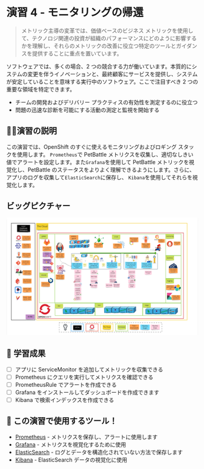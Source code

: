 # 演習 4 - モニタリングの帰還

> メトリック主導の変革では、価値ベースのビジネス メトリックを使用して、テクノロジ関連の投資が組織のパフォーマンスにどのように影響するかを理解し、それらのメトリックの改善に役立つ特定のツールとガイダンスを提供することに重点を置いています。

ソフトウェアでは、多くの場合、2 つの競合する力が働いています。本質的にシステムの変更を伴うイノベーションと、最終顧客にサービスを提供し、システムが安定していることを意味する実行中のソフトウェア。ここで注目すべき 2 つの重要な領域を特定できます。

- チームの開発およびデリバリー プラクティスの有効性を測定するのに役立つ
- 問題の迅速な診断を可能にする活動の測定と監視を開始する

## 👨‍🍳演習の説明

この演習では、OpenShift のすぐに使えるモニタリングおよびロギング スタックを使用します。 `Prometheus`で PetBattle メトリクスを収集し、適切なしきい値でアラートを設定します。また`Grafana`を使用して PetBattle メトリックを視覚化し、PetBattle のステータスをよりよく理解できるようにします。さらに、アプリのログを収集して`ElasticSearch`に保存し、 `Kibana`を使用してそれらを視覚化します。

## ビッグピクチャー

![big-picture-monitoring](images/big-picture-monitoring.jpg)

## 🔮 学習成果

- [ ] アプリに ServiceMonitor を追加してメトリックを収集できる
- [ ] Prometheus にクエリを実行してメトリクスを確認できる
- [ ] PrometheusRule でアラートを作成できる
- [ ] Grafana をインストールしてダッシュボードを作成できます
- [ ] Kibana で検索インデックスを作成できる

## 🔨 この演習で使用するツール！

- <span style="color:blue;"><a href="https://prometheus.io/">Prometheus</a></span> - メトリクスを保存し、アラートに使用します
- <span style="color:blue;"><a href="https://grafana.com/">Grafana</a></span> - メトリクスを視覚化するために使用
- <span style="color:blue;"><a href="https://www.elastic.co/">ElasticSearch</a></span> - ログとデータを構造化されていない方法で保存します
- <span style="color:blue;"><a href="https://www.elastic.co/kibana/">Kibana</a></span> - ElasticSearch データの視覚化に使用
